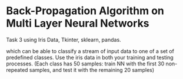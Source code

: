 # Back-Propagation Algorithm on Multi Layer Neural Networks
Task 3 using Iris Data, Tkinter, sklearn, pandas.

which can be able to classify a stream of input data to one of a set of predefined classes.
Use the iris data in both your training and testing processes. 
(Each class has 50 samples: train NN with the first 30 non-repeated samples, and test it with the remaining 20 samples)
